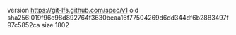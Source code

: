 version https://git-lfs.github.com/spec/v1
oid sha256:019f96e98d892764f3630beaa16f77504269d6dd344df6b2883497f97c5852ca
size 1802

